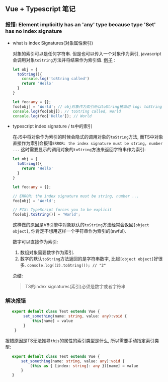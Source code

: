 ## Vue + Typescript 笔记

### 报错: Element implicitly has an 'any' type because type 'Set' has no index signature

- what is index Signatures(对象属性索引)

  对象的索引可以是任何字符串. 但是也可以传入一个对象作为索引, javascript会调用对象`toString`方法并将结果作为索引值. [例子](https://basarat.gitbooks.io/typescript/docs/types/index-signatures.html) : 

  ```ts
  let obj = {
    toString(){
      console.log('toString called')
      return 'Hello'
    }
  }
  
  let foo:any = {};
  foo[obj] = 'World'; // obj对象作为索引所以toString被调用 log: toString called
  console.log(foo[obj]); // toString called, World
  console.log(foo['Hello']); // World
  ```

- typescript index signature / ts中的索引

  在JS中将对象作为索引的时候会隐式的调用对象的`toString`方法, 而TS中对象直接作为索引会报错`ERROR: the index signature must be string, number ...` 这时需要显示的调用对象的`toString`方法来返回字符串作为索引: 

  ```ts
  let obj = {
    toString(){
      return 'Hello'
    }
  }
  
  let foo:any = {};
  
  // ERROR: the index signature must be string, number ...
  foo[obj] = 'World';
  
  // FIX: TypeScript forces you to be explicit
  foo[obj.toString()] = 'World';
  ```

  这样做的原因是V8引擎中对象默认的`toString`方法经常会返回`[object object]`, 你肯定不想用这样一个字符串作为索引的(awful).

  数字可以直接作为索引: 

   	1. 数组对象需要数字作为索引.
   	2. 数字的默认`toString`方法返回的是字符串数字, 比起`[object object]`好很多. `console.log((2).toString()); // "2"`

  总结: 

  > TS的index signatures(索引)必须是数字或者字符串





### 解决报错

```ts
   export default class Test extends Vue {
        set_something(name: string, value: any):void {
            this[name] = value
        }
    }
```

报错原因是TS无法推导`this`的属性的索引类型是什么, 所以需要手动指定索引类型: 

```ts
   export default class Test extends Vue {
       set_something(name: string, value: any):void {
           (this as { [index: string]: any })[name] = value
       }
   }
```

